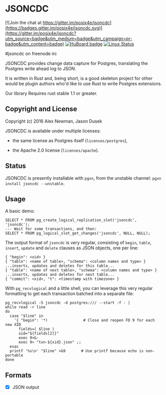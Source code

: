 JSONCDC
=======

[![Join the chat at https://gitter.im/posix4e/jsoncdc](https://badges.gitter.im/posix4e/jsoncdc.svg)](https://gitter.im/posix4e/jsoncdc?utm_source=badge&utm_medium=badge&utm_campaign=pr-badge&utm_content=badge)
[![HuBoard
badge](http://img.shields.io/badge/Hu-Board-7965cc.svg)](https://huboard.com/posix4e/jsoncdc)
[![Linux
Status](https://travis-ci.org/posix4e/jsoncdc.svg?branch=master)](https://travis-ci.org/posix4e/jsoncdc)

 #jsoncdc on freenode irc

JSONCDC provides change data capture for Postgres, translating the Postgres
write ahead log to JSON.

It is written in Rust and, being short, is a good skeleton project for other
would be plugin authors who'd like to use Rust to write Postgres extensions.

Our library Requires rust stable 1.1 or greater.



Copyright and License
---------------------

Copyright (c) 2016 Alex Newman, Jason Dusek

JSONCDC is available under multiple licenses:

* the same license as Postgres itself (`licenses/postgres`),

* the Apache 2.0 license (`licenses/apache`).


Status
------

JSONCDC is presently installable with `pgxn`, from the unstable channel:
`pgxn install jsoncdc --unstable`.


Usage
-----

A basic demo:

    SELECT * FROM pg_create_logical_replication_slot('jsoncdc', 'jsoncdc');
    --- Wait for some transactions, and then:
    SELECT * FROM pg_logical_slot_get_changes('jsoncdc', NULL, NULL);

The output format of `jsoncdc` is very regular, consisting of `begin`,
`table`, `insert`, `update` and `delete` clauses as JSON objects, one per line:

    { "begin": <xid> }
    { "table": <name of table>, "schema": <column names and type> }
    ...inserts, updates and deletes for this table...
    { "table": <name of next table>, "schema": <column names and type> }
    ...inserts, updates and deletes for next table...
    { "commit": <xid>, "t": <timestamp with timezone> }

With `pg_recvlogical` and a little shell, you can leverage this very regular
formatting to get each transaction batched into a separate file:

    pg_recvlogical -S jsoncdc -d postgres:/// --start -f - |
    while read -r line
    do
      case "$line" in
        '{ "begin": '*)                # Close and reopen FD 9 for each new XID
          fields=( $line )
          xid="${fields[2]}"
          exec 9>&-
          exec 9> "txn-${xid}.json" ;;
      esac
      printf '%s\n' "$line" >&9       # Use printf because echo is non-portable
    done


Formats
-------

- [x] JSON output
